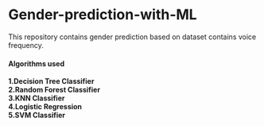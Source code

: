 # Gender-prediction-with-ML
<p>
This repository contains gender prediction based on dataset contains voice frequency. 
</p>
<h4>Algorithms used </h4>
<p>
  <b>1.Decision Tree Classifier <br>
   <b>2.Random Forest Classifier <br>
    <b>3.KNN Classifier<br>
    <b>4.Logistic Regression<br>
    <b>5.SVM Classifier<br>
</p>
